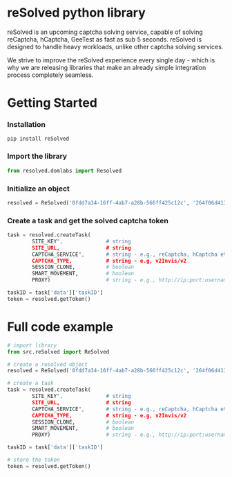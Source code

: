 # reSolved python library

reSolved is an upcoming captcha solving service, capable of solving reCaptcha, hCaptcha, GeeTest as fast as sub 5 seconds. reSolved is designed to handle heavy workloads, unlike other captcha solving services. 

We strive to improve the reSolved experience every single day - which is why we are releasing libraries that make an already simple integration process completely seamless.


# Getting Started
### Installation
```
pip install reSolved
```


### Import the library
```py
from resolved.domlabs import Resolved
```

### Initialize an object
```py
resolved = ReSolved('0fdd7a34-16ff-4ab7-a28b-566ff425c12c', '264f06d413e71211d66a4ff42b2076')

```


### Create a task and get the solved captcha token
```py
task = resolved.createTask(
        SITE_KEY",              # string
        SITE_URL,               # string
        CAPTCHA_SERVICE",       # string - e.g., reCaptcha, hCaptcha etc
        CAPTCHA_TYPE,           # string - e.g, v2Invis/v2
        SESSION_CLONE,          # boolean
        SMART_MOVEMENT,         # boolean
        PROXY)                  # string - e.g., http://ip:port:username:password

taskID = task['data']['taskID']
token = resolved.getToken()
```

# Full code example
```py
# import library
from src.reSolved import ReSolved

# create a resolved object
resolved = ReSolved('0fdd7a34-16ff-4ab7-a28b-566ff425c12c', '264f06d413e71211d66a4ff42b2076')

# create a task
task = resolved.createTask(
        SITE_KEY",              # string
        SITE_URL,               # string
        CAPTCHA_SERVICE",       # string - e.g., reCaptcha, hCaptcha etc
        CAPTCHA_TYPE,           # string - e.g, v2Invis/v2
        SESSION_CLONE,          # boolean
        SMART_MOVEMENT,         # boolean
        PROXY)                  # string - e.g., http://ip:port:username:password

taskID = task['data']['taskID']

# store the token
token = resolved.getToken()
```
